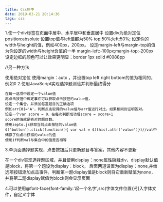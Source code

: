 ```yaml
---
title: Css居中
date: 2019-03-21 20:14:36
tags: css
---
```

1.使一个div标签在页面中居中，水平居中和垂直居中
    设置div为绝对定位 position:absolute
    设置top值与left值都为50% top:50%;left:50%;
    设定你的width与height的值，例如400px，200px。
    设定margin-left与margin-top的值为你设定的width与height负值的一半
    margin-left:-100px;margin-top:-200px
    设定边框的颜色可以让效果更明显：border 1px solid #0088pp

   //另一种方法

   使用绝对定位
   使用margin：auto ，并设置top left right bottom的值为相同的，例如0
2.使用JavaScript实现选择题测验并判断最终得分

    在每一选项中设定一个value值
    再点击按钮中绑定事件可以获取点击按钮的value值，
    设定一个集合，并添加每道题目的正确选项
    例如arr[0]='A'，判断点击取得的value值与arr值进行对比，如果相同则证明答对。
    设定一个var score = 0，在每次判断成功后score = score+1
    score的值就是答对的题目数。
    使用zepto.js获取当前点击按钮的value值
    $('button').click(function(){ var val = $(this).attr('value')})//val中储存了你点击获得的value的值
    使用if判断val与集合中的值是否相等

3.单页面选择题实现，点击按钮后只更新题目与答案，其他内容不更新

在一个div实现选择题区域，并且使用display：none属性隐藏div，display默认值是block，将第一个题设为display：block，
后面两道设置为display：none,并给选项按钮添加点击事件，判断第一题display值是block则将它重新赋值为none，并将第二题display赋值为block则会显示页面

4.可以使用@font-face{font-family:'起一个名字',src(字体文件位置)}引入字体文件，自定义字体